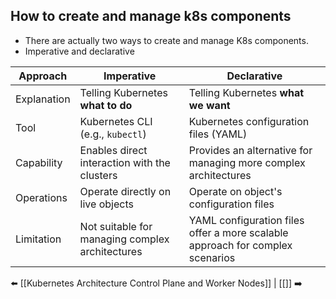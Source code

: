 ## How to create and manage k8s components

 - There are actually two ways to create and manage K8s components.
 - Imperative and declarative

|Approach|Imperative|Declarative|
|---|---|---|
|Explanation|Telling Kubernetes **what to do**|Telling Kubernetes **what we want**|
|Tool|Kubernetes CLI (e.g., `kubectl`)|Kubernetes configuration files (YAML)|
|Capability|Enables direct interaction with the clusters|Provides an alternative for managing more complex architectures|
|Operations|Operate directly on live objects|Operate on object's configuration files|
|Limitation|Not suitable for managing complex architectures|YAML configuration files offer a more scalable approach for complex scenarios|

⬅️ [[Kubernetes Architecture Control Plane and Worker Nodes]] | [[]] ➡️
